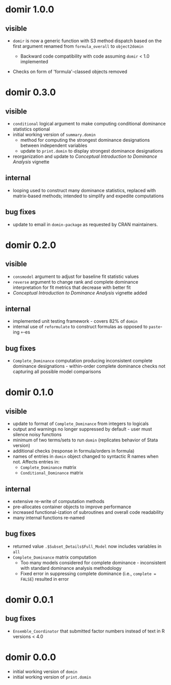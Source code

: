 # domir 1.0.0

## visible
* `domir` is now a generic function with S3 method dispatch based on the first argument renamed from `formula_overall` to `object2domin`
  * Backward code compatibility with code assuming `domir` < 1.0 implemented
  
* Checks on form of 'formula'-classed objects removed

# domir 0.3.0

## visible
* `conditional` logical argument to make computing conditional dominance statistics optional
* initial working version of `summary.domin` 
  * method for computing the strongest dominance designations between independent variables
  * update to `print.domin` to display strongest dominance designations
* reorganization and update to *Conceptual Introduction to Dominance Analysis* vignette
  
## internal
* looping used to construct many dominance statistics, replaced with matrix-based methods; intended to simplify and expedite computations

## bug fixes
* update to email in `domin-package` as requested by CRAN maintainers.

# domir 0.2.0

## visible
* `consmodel` argument to adjust for baseline fit statistic values
* `reverse` argument to change rank and complete dominance interpretation for fit metrics that decrease with better fit
* *Conceptual Introduction to Dominance Analysis* vignette added
  
## internal 
* implemented unit testing framework - covers 82% of `domin`
* internal use of `reformulate` to construct formulas as opposed to `paste`-ing `+`-es
  
## bug fixes 
* `Complete_Dominance` computation producing inconsistent complete dominance designations - within-order complete dominance checks not capturing all possible model comparisons

# domir 0.1.0

## visible
* update to format of `Complete_Dominance` from integers to logicals
* output and warnings no longer suppressed by default - user must silence noisy functions
* minimum of two terms/sets to run `domin` (replicates behavior of Stata version)
* additional checks (response in formula/orders in formula)
* names of entries in `domin` object changed to syntactic R names when not.  Affects entries in:
  * `Complete_Dominance` matrix
  * `Conditional_Dominance` matrix
## internal
* extensive re-write of computation methods
* pre-allocates container objects to improve performance
* increased functional-ization of subroutines and overall code readability
* many internal functions re-named
    
## bug fixes 
* returned value `.$Subset_Details$Full_Model` now includes variables in `all`
* `Complete_Dominance` matrix computation
  * Too many models considered for complete dominance - inconsistent with standard dominance analysis methodology
  * Fixed error in suppressing complete dominance (i.e., `complete = FALSE`) resulted in error 

# domir 0.0.1

## bug fixes 
* `Ensemble_Coordinator` that submitted factor numbers instead of text in R versions < 4.0

# domir 0.0.0
* initial working version of `domin`
* initial working version of `print.domin`
